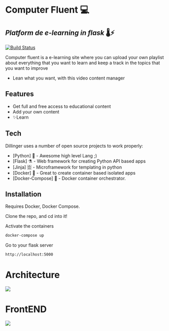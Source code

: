 # Computer Fluent 💻
## _Platform de e-learning in flask_ 🌡⚡



[![Build Status](https://travis-ci.org/joemccann/dillinger.svg?branch=master)](https://travis-ci.org/joemccann/dillinger)

Computer fluent is a e-learning site where you can upload your own playlist about everything that you want 
to learn and keep a track in the topics that you want to improve

- Lean what you want, with this video content manager
## Features
- Get full and free access to educational content
- Add your own content 
- ✨Learn

## Tech

Dillinger uses a number of open source projects to work properly:

- [Python] 🐍  - Awesome high level Lang ;) 
- [Flask] ⚗️ - Web framework  for creating Python API based apps
- [Jinja] 🈴 - Microframework for templating in python 
- [Docker] 🐳 -  Great to create container based isolated apps 
- [Docker-Compose] 🎼 - Docker container orchestrator.

## Installation

Requires Docker, Docker Compose. 

Clone the repo, and cd into it!

Activate the containers
```sh
docker-compose up
```

Go  to your flask server 

```sh
http://localhost:5000
```


 # Architecture
 
<img src=https://cdn.discordapp.com/attachments/813782185098215424/813782638699216977/unknown.png />


# FrontEND 
<img src=https://cdn.discordapp.com/attachments/813782185098215424/816638974558208010/unknown.png />

